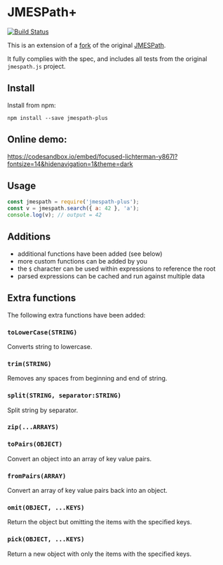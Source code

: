 # JMESPath+

[![Build Status](https://travis-ci.org/daz-is/jmespath-plus.png?branch=master)](https://travis-ci.org/daz-is/jmespath-plus)

This is an extension of a [fork](https://github.com/daz-is/jmespath.js) of the original [JMESPath](http://jmespath.org/).

It fully complies with the spec, and includes all tests
from the original `jmespath.js` project.

## Install

Install from npm:

    npm install --save jmespath-plus

## Online demo:

https://codesandbox.io/embed/focused-lichterman-y867l?fontsize=14&hidenavigation=1&theme=dark

## Usage

```js
const jmespath = require('jmespath-plus');
const v = jmespath.search({ a: 42 }, 'a');
console.log(v); // output = 42
```

## Additions

 - additional functions have been added (see below)
 - more custom functions can be added by you
 - the `$` character can be used within expressions to reference the root
 - parsed expressions can be cached and run against multiple data

## Extra functions

The following extra functions have been added:

### `toLowerCase(STRING)`

Converts string to lowercase.

### `trim(STRING)`

Removes any spaces from beginning and end of string.

### `split(STRING, separator:STRING)`

Split string by separator.

### `zip(...ARRAYS)`

### `toPairs(OBJECT)`

Convert an object into an array of key value pairs.

### `fromPairs(ARRAY)`

Convert an array of key value pairs back into an object.

### `omit(OBJECT, ...KEYS)`

Return the object but omitting the items with the specified keys.

### `pick(OBJECT, ...KEYS)`

Return a new object with only the items with the specified keys.


